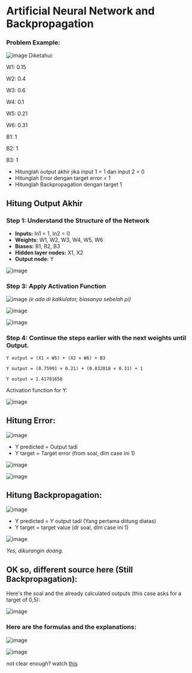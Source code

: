 # Artificial Neural Network and Backpropagation

### Problem Example:
![image](https://github.com/user-attachments/assets/ac422c3a-e56e-4ce2-a073-3dbe887efeb8)
Diketahui:

W1: 0.15

W2: 0.4

W3: 0.6

W4: 0.1

W5: 0.21

W6: 0.31

B1: 1

B2: 1

B3: 1

- Hitunglah output akhir jika input 1 = 1 dan input 2 = 0
- Hitunglah Error dengan target error = 1
- Hitunglah Backpropagation dengan target 1


## **Hitung Output Akhir**

### **Step 1: Understand the Structure of the Network**
- **Inputs:** In1 = 1, In2 = 0 
- **Weights:** W1, W2, W3, W4, W5, W6
- **Biases:** B1, B2, B3
- **Hidden layer nodes:** X1, X2
- **Output node:** Y

![image](https://github.com/user-attachments/assets/03e42488-1f6c-4a41-a5ea-31395281f20a)

### Step 3: Apply Activation Function
![image](https://github.com/user-attachments/assets/c19562f9-d791-4ff0-a3a6-74271ecb0021)
_(e ada di kalkulator, biasanya sebelah pi)_

![image](https://github.com/user-attachments/assets/d58dd7ba-e4cf-4632-8548-cc02229cfa61)

![image](https://github.com/user-attachments/assets/310171fd-409c-43e3-80a1-84b657db3459)

### Step 4: Continue the steps earlier with the next weights until Output.
`Y output = (X1 × W5) + (X2 × W6) + B3`

`Y output = (0.75991 × 0.21) + (0.832018 × 0.31) + 1`

`Y output = 1.41781658`

Activation function for Y:

![image](https://github.com/user-attachments/assets/d9ff0ad6-34dd-4dda-97a7-ee8315c494ab)

## **Hitung Error:**

![image](https://github.com/user-attachments/assets/5a360acd-d1e2-4537-bec7-e78976858f62)

- Y predicted = Output tadi
- Y target = Target error (from soal, dlm case ini 1)

![image](https://github.com/user-attachments/assets/88bc4096-e7a2-4e35-833a-ae617b99d184)

![image](https://github.com/user-attachments/assets/4b2db703-1e5f-47d6-84ca-77b58354186d)

## Hitung Backpropagation:

![image](https://github.com/user-attachments/assets/881ffc60-3b43-471d-aae0-e6db31f68bd9)

- Y predicted = Y output tadi (Yang pertama diitung diatas)
- Y target = target value (dr soal, dlm case ini 1)

![image](https://github.com/user-attachments/assets/dba1eab5-92a8-460c-af93-9f552580e0f9)

_Yes, dikurangin doang._


## OK so, different source here (Still Backpropagation):

Here's the soal and the already calculated outputs (this case asks for a target of 0,5):

![image](https://github.com/user-attachments/assets/08bfb416-805e-4226-b379-318220b75edd)

### Here are the formulas and the explanations:

![image](https://github.com/user-attachments/assets/56f48d57-ed11-4f94-83fd-a348140e41b4)

![image](https://github.com/user-attachments/assets/f61174e4-dada-4599-bebe-b142bcff8553) 

not clear enough? watch 
[this](https://www.youtube.com/watch?v=tUoUdOdTkRw)
